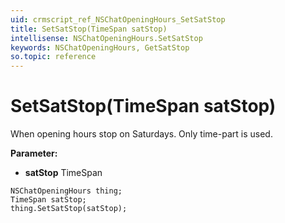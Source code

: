 ```yaml
---
uid: crmscript_ref_NSChatOpeningHours_SetSatStop
title: SetSatStop(TimeSpan satStop)
intellisense: NSChatOpeningHours.SetSatStop
keywords: NSChatOpeningHours, GetSatStop
so.topic: reference
---
```


# SetSatStop(TimeSpan satStop)

When opening hours stop on Saturdays. Only time-part is used.

**Parameter:** 
* **satStop** TimeSpan

```crmscript
NSChatOpeningHours thing;
TimeSpan satStop;
thing.SetSatStop(satStop);
```

